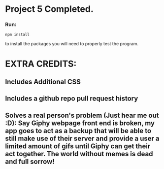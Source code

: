 # Project 5 Completed. 

### Run:
` npm install `

to install the packages you will need to properly test the program. 

# EXTRA CREDITS:
## Includes Additional CSS
## Includes a github repo pull request history
## Solves a real person's problem (Just hear me out :D): Say Giphy webpage front end is broken, my app goes to act as a backup that will be able to still make use of their server and provide a user a limited amount of gifs until Giphy can get their act together. The world without memes is dead and full sorrow! 